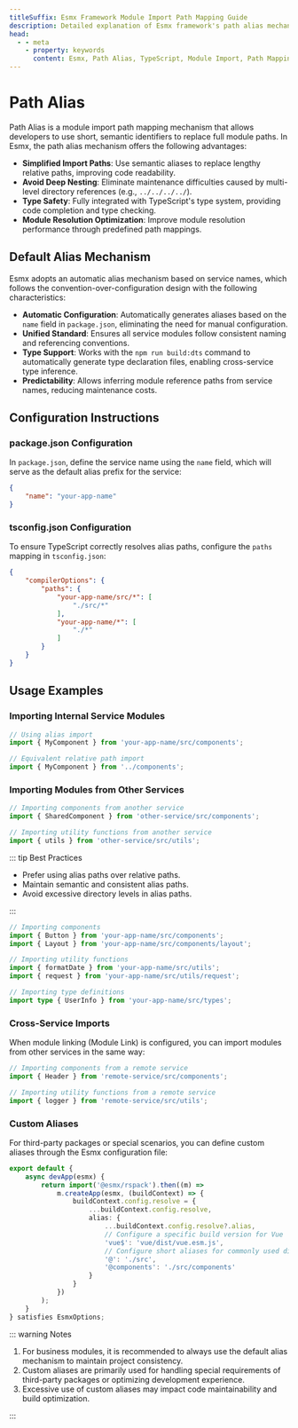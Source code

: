 ```yaml
---
titleSuffix: Esmx Framework Module Import Path Mapping Guide
description: Detailed explanation of Esmx framework's path alias mechanism, including features such as simplified import paths, avoiding deep nesting, type safety, and module resolution optimization, helping developers improve code maintainability.
head:
  - - meta
    - property: keywords
      content: Esmx, Path Alias, TypeScript, Module Import, Path Mapping, Code Maintainability
---
```


# Path Alias

Path Alias is a module import path mapping mechanism that allows developers to use short, semantic identifiers to replace full module paths. In Esmx, the path alias mechanism offers the following advantages:

- **Simplified Import Paths**: Use semantic aliases to replace lengthy relative paths, improving code readability.
- **Avoid Deep Nesting**: Eliminate maintenance difficulties caused by multi-level directory references (e.g., `../../../../`).
- **Type Safety**: Fully integrated with TypeScript's type system, providing code completion and type checking.
- **Module Resolution Optimization**: Improve module resolution performance through predefined path mappings.

## Default Alias Mechanism

Esmx adopts an automatic alias mechanism based on service names, which follows the convention-over-configuration design with the following characteristics:

- **Automatic Configuration**: Automatically generates aliases based on the `name` field in `package.json`, eliminating the need for manual configuration.
- **Unified Standard**: Ensures all service modules follow consistent naming and referencing conventions.
- **Type Support**: Works with the `npm run build:dts` command to automatically generate type declaration files, enabling cross-service type inference.
- **Predictability**: Allows inferring module reference paths from service names, reducing maintenance costs.

## Configuration Instructions

### package.json Configuration

In `package.json`, define the service name using the `name` field, which will serve as the default alias prefix for the service:

```json title="package.json"
{
    "name": "your-app-name"
}
```

### tsconfig.json Configuration

To ensure TypeScript correctly resolves alias paths, configure the `paths` mapping in `tsconfig.json`:

```json title="tsconfig.json"
{
    "compilerOptions": {
        "paths": {
            "your-app-name/src/*": [
                "./src/*"
            ],
            "your-app-name/*": [
                "./*"
            ]
        }
    }
}
```

## Usage Examples

### Importing Internal Service Modules

```ts
// Using alias import
import { MyComponent } from 'your-app-name/src/components';

// Equivalent relative path import
import { MyComponent } from '../components';
```

### Importing Modules from Other Services

```ts
// Importing components from another service
import { SharedComponent } from 'other-service/src/components';

// Importing utility functions from another service
import { utils } from 'other-service/src/utils';
```

::: tip Best Practices
- Prefer using alias paths over relative paths.
- Maintain semantic and consistent alias paths.
- Avoid excessive directory levels in alias paths.

:::

``` ts
// Importing components
import { Button } from 'your-app-name/src/components';
import { Layout } from 'your-app-name/src/components/layout';

// Importing utility functions
import { formatDate } from 'your-app-name/src/utils';
import { request } from 'your-app-name/src/utils/request';

// Importing type definitions
import type { UserInfo } from 'your-app-name/src/types';
```

### Cross-Service Imports

When module linking (Module Link) is configured, you can import modules from other services in the same way:

```ts
// Importing components from a remote service
import { Header } from 'remote-service/src/components';

// Importing utility functions from a remote service
import { logger } from 'remote-service/src/utils';
```

### Custom Aliases

For third-party packages or special scenarios, you can define custom aliases through the Esmx configuration file:

```ts title="src/entry.node.ts"
export default {
    async devApp(esmx) {
        return import('@esmx/rspack').then((m) =>
            m.createApp(esmx, (buildContext) => {
                buildContext.config.resolve = {
                    ...buildContext.config.resolve,
                    alias: {
                        ...buildContext.config.resolve?.alias,
                        // Configure a specific build version for Vue
                        'vue$': 'vue/dist/vue.esm.js',
                        // Configure short aliases for commonly used directories
                        '@': './src',
                        '@components': './src/components'
                    }
                }
            })
        );
    }
} satisfies EsmxOptions;
```

::: warning Notes
1. For business modules, it is recommended to always use the default alias mechanism to maintain project consistency.
2. Custom aliases are primarily used for handling special requirements of third-party packages or optimizing development experience.
3. Excessive use of custom aliases may impact code maintainability and build optimization.

:::